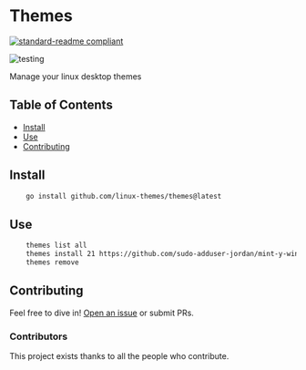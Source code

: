# Themes

[![standard-readme compliant](https://img.shields.io/badge/readme%20style-standard-brightgreen.svg?style=flat-square)](https://github.com/RichardLitt/standard-readme)

![testing](https://github.com/linux-themes/themes/actions/workflows/go.yml/badge.svg)

Manage your linux desktop themes

## Table of Contents

- [Install](#install)
- [Use](#use)
- [Contributing](#contributing)


## Install

```sh
	go install github.com/linux-themes/themes@latest
```

## Use

```sh
	themes list all
	themes install 21 https://github.com/sudo-adduser-jordan/mint-y-winx/raw/main/mint-y-winx.tar.xz
	themes remove 
```

## Contributing

Feel free to dive in! [Open an issue](https://github.com/RichardLitt/standard-readme/issues/new) or submit PRs.

### Contributors

This project exists thanks to all the people who contribute. 
<!-- <a href="https://github.com/RichardLitt/standard-readme/graphs/contributors"><img src="https://opencollective.com/standard-readme/contributors.svg?width=890&button=false" /></a> -->
